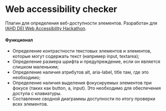 # Web accessibility checker

Плагин для определения веб-доступности элементов. Разработан для [IAHD DEI Web Accessibility Hackathon](https://iahdhackathon2023.cc/).

#### Функционал
- Определение контрастности текстовых элементов и элементов, которые могут содержать текст (например input, textarea);
- Определение размера шрифта и предупреждение, если он является слишком маленьким;
- Определение наличия атрибутов alt, aria-label, title там, где это необходимо;
- Определение наличия выделения фокусируемых элементов при фокусе (таких как button, a, input). Это необходимо для обеспечения доступа с клавиатуры.
- Составление сводной диаграммы доступности по итогу проверки всех элементов.